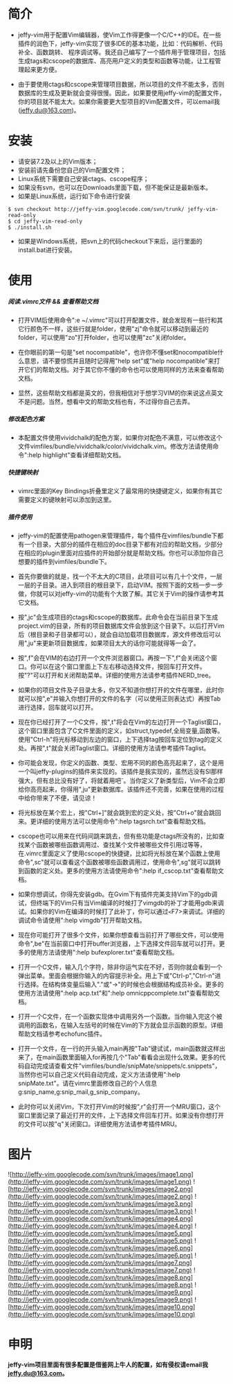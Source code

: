 # 简介 #
  * jeffy-vim用于配置Vim编辑器，使Vim工作得更像一个C/C++的IDE。在一些插件的润色下，jeffy-vim实现了很多IDE的基本功能，比如：代码解析、代码补全、函数跳转、 程序调试等。我还自己编写了一个插件用于管理项目，包括生成tags和cscope的数据库、高亮用户定义的类型和函数等功能，让工程管理起来更方便。

  * 由于要使用ctags和cscope来管理项目数据，所以项目的文件不能太多，否则数据库的生成及更新就会变得很慢。因此，如果要使用jeffy-vim的配置文件，你的项目就不能太大。如果你需要更大型项目的Vim配置文件，可以email我(jeffy.du@163.com)。

# 安装 #
  * 请安装7.2及以上的Vim版本；
  * 安装前请先备份您自己的Vim配置文件；
  * Linux系统下需要自己安装ctags、cscope程序；
  * 如果没有svn，也可以在Downloads里面下载，但不能保证是最新版本。
  * 如果是Linux系统，运行如下命令进行安装
```
$ svn checkout http://jeffy-vim.googlecode.com/svn/trunk/ jeffy-vim-read-only
$ cd jeffy-vim-read-only
$ ./install.sh
```
  * 如果是Windows系统，把svn上的代码checkout下来后，运行里面的install.bat进行安装。

# 使用 #
##### 阅读.vimrc文件 && 查看帮助文档 #####
  * 打开VIM后使用命令":e ~/.vimrc"可以打开配置文件，就会发现有一些行和其它行颜色不一样，这些行就是folder，使用"zj"命令就可以移动到最近的folder，可以使用"zo"打开folder，也可以使用"zc"关闭folder。

  * 在你眼前的第一句是"set nocompatible"，也许你不懂set和nocompatible什么意思，请不要惊慌并且随时记得用"help set"或"help nocompatible"来打开它们的帮助文档。对于其它你不懂的命令也可以使用同样的方法来查看帮助文档。

  * 显然，这些帮助文档都是英文的，但我相信对于想学习VIM的你来说这点英文不是问题。当然，想看中文的帮助文档也有，不过得你自己去弄。

##### 修改配色方案 #####
  * 本配置文件使用vividchalk的配色方案，如果你对配色不满意，可以修改这个文件vimfiles/bundle/vividchalk/color/vividchalk.vim。修改方法请使用命令":help highlight"查看详细帮助文档。

##### 快捷键映射 #####
  * vimrc里面的Key Bindings折叠里定义了最常用的快捷键定义，如果你有其它需要定义的键映射可以添加到这里。

##### 插件使用 #####
  * jeffy-vim的配置使用pathogen来管理插件，每个插件在vimfiles/bundle下都有一个目录，大部分的插件在相应的doc目录下都有对应的帮助文档，少部分在相应的plugin里面对应插件的开始部分就是帮助文档。你也可以添加你自己想要的插件到vimfiles/bundle下。

  * 首先你要做的就是，找一个不太大的C项目，此项目可以有几十个文件，一层一层的子目录。进入到项目的根目录下，启动VIM。按照下面的文档一步一步做，你就可以对jeffy-vim的功能有个大致了解。其它关于Vim的操作请参考其它文档。

  * 按",jc"会生成项目的ctags和cscope的数据库。此命令会在当前目录下生成project.vim的目录，所有的项目数据库文件会放到这个目录下。以后打开Vim后（根目录和子目录都可以），就会自动加载项目数据库，源文件修改后可以用",ju"来更新项目数据库，如果项目太大的话你可能就得等一会了。

  * 按",f"会在VIM的右边打开一个文件浏览器窗口。再按一下",f"会关闭这个窗口。你可以在这个窗口里面上下左右移动选择文件，按回车打开文件。按"?"可以打开和关闭帮助菜单。详细的使用方法请参考插件NERD\_tree。

  * 如果你的项目文件及子目录太多，你又不知道你想打开的文件在哪里，此时你就可以按",e"并输入你想打开的文件的名字（可以使用正则表达式）再按Tab进行选择，回车就可以打开。

  * 现在你已经打开了一个C文件，按",t"将会在Vim的左边打开一个Taglist窗口，这个窗口里面包含了C文件里面的定义，如struct,typedef,全局变量,函数等。使用"Ctrl-h"将光标移动到左边的窗口，上下选择tag按回车定位到tag的定义处。再按",t"就会关闭Taglist窗口。详细的使用方法请参考插件Taglist。

  * 你可能会发现，你定义的函数、类型、宏用不同的颜色高亮起来了，这个是用一个叫jeffy-plugins的插件来实现的。该插件是我实现的，虽然远没有SI那样强大，但有总比没有好了，将就着用吧<sup>-</sup>。当你定义了新类型后，Vim不会立即给你高亮起来，你得用",ju"更新数据库。该插件还不完善，如果在使用的过程中给你带来了不便，请见谅！

  * 将光标放在某个宏上，按"Ctrl+]"就会跳到宏的定义处，按"Ctrl+o"就会跳回来。更详细的使用方法可以使用命令":help tagsrch.txt"查看帮助文档。

  * cscope也可以用来在代码间跳来跳去，但有些功能是ctags所没有的，比如查找某个函数被哪些函数调用过、查找某个文件被哪些文件引用过等等，在.vimrc里面定义了使用cscope的快捷键，比如将光标放在某个函数上使用命令",sc"就可以查看这个函数被哪些函数调用过，使用命令",sg"就可以跳转到函数的定义处。更多的使用方法请使用命令":help if\_cscop.txt"查看帮助文档。

  * 如果你想调试，你得先安装gdb。在Gvim下有插件完美支持Vim下的gdb调试，但终端下的Vim只有当Vim编译的时候打了vimgdb的补丁才能用gdb来调试。如果你的Vim在编译的时候打了此补丁，你可以通过`<`F7>来调试。详细的调试命令请使用":help vimgdb"打开帮助文档。

  * 现在你可能打开了很多个文件，如果你想查看当前打开了哪些文件，可以使用命令",be"在当前窗口中打开buffer浏览器，上下选择文件回车就可以打开。更多的使用方法请使用":help bufexplorer.txt"查看帮助文档。

  * 打开一个C文件，输入几个字符，除非你运气实在不好，否则你就会看到一个弹出菜单。里面会根据你输入的内容提示补全。用上下或"Ctrl-p","Ctrl-n"进行选择。在结构体变量后输入"."或"->"的时候也会根据结构成员补全。更多的使用方法请使用":help acp.txt"和":help omnicppcomplete.txt"查看帮助文档。

  * 打开一个C文件，在一个函数实现体中调用另外一个函数。当你输入完这个被调用的函数名，在输入左括号的时候在Vim的下方就会显示函数的原型。详细帮助文档请参考echofunc插件。

  * 打开一个文件，在一行的开头输入main再按"Tab"键试试，main函数就这样出来了，在main函数里面输入for再按几个"Tab"看看会出现什么效果。更多的代码自动完成请查看文件"vimfiles/bundle/snipMate/snippets/c.snippets"，当然你也可以自己定义代码自动完成，定义方法请使用":help snipMate.txt"。请在vimrc里面修改自己的个人信息g:snip\_name,g:snip\_mail,g\_snip\_company。

  * 此时你可以关闭Vim，下次打开Vim的时候按",r"会打开一个MRU窗口，这个窗口里面记录了最近打开的文件，上下选择文件回车打开。如果没有你想打开的文件可以按"q"关闭窗口。详细使用方法请参考插件MRU。

# 图片 #
![http://jeffy-vim.googlecode.com/svn/trunk/images/image1.png](http://jeffy-vim.googlecode.com/svn/trunk/images/image1.png)
![http://jeffy-vim.googlecode.com/svn/trunk/images/image2.png](http://jeffy-vim.googlecode.com/svn/trunk/images/image2.png)
![http://jeffy-vim.googlecode.com/svn/trunk/images/image3.png](http://jeffy-vim.googlecode.com/svn/trunk/images/image3.png)
![http://jeffy-vim.googlecode.com/svn/trunk/images/image4.png](http://jeffy-vim.googlecode.com/svn/trunk/images/image4.png)
![http://jeffy-vim.googlecode.com/svn/trunk/images/image5.png](http://jeffy-vim.googlecode.com/svn/trunk/images/image5.png)
![http://jeffy-vim.googlecode.com/svn/trunk/images/image6.png](http://jeffy-vim.googlecode.com/svn/trunk/images/image6.png)
![http://jeffy-vim.googlecode.com/svn/trunk/images/image7.png](http://jeffy-vim.googlecode.com/svn/trunk/images/image7.png)
![http://jeffy-vim.googlecode.com/svn/trunk/images/image8.png](http://jeffy-vim.googlecode.com/svn/trunk/images/image8.png)
![http://jeffy-vim.googlecode.com/svn/trunk/images/image9.png](http://jeffy-vim.googlecode.com/svn/trunk/images/image9.png)
![http://jeffy-vim.googlecode.com/svn/trunk/images/image10.png](http://jeffy-vim.googlecode.com/svn/trunk/images/image10.png)

# 申明 #
**jeffy-vim项目里面有很多配置是借鉴网上牛人的配置，如有侵权请email我<jeffy.du@163.com>。**